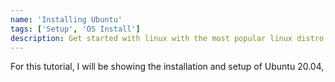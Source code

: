 ```yaml
---
name: 'Installing Ubuntu'
tags: ['Setup', 'OS Install']
description: Get started with linux with the most popular linux distro, ubuntu
---
```


For this tutorial, I will be showing the installation and setup of Ubuntu 20.04, 